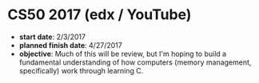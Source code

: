 
# CS50 2017 (edx / YouTube)

* **start date**: 2/3/2017
* **planned finish date**: 4/27/2017
* **objective**: Much of this will be review, but I'm hoping to build a fundamental understanding of how computers (memory management, specifically) work through learning C. 
